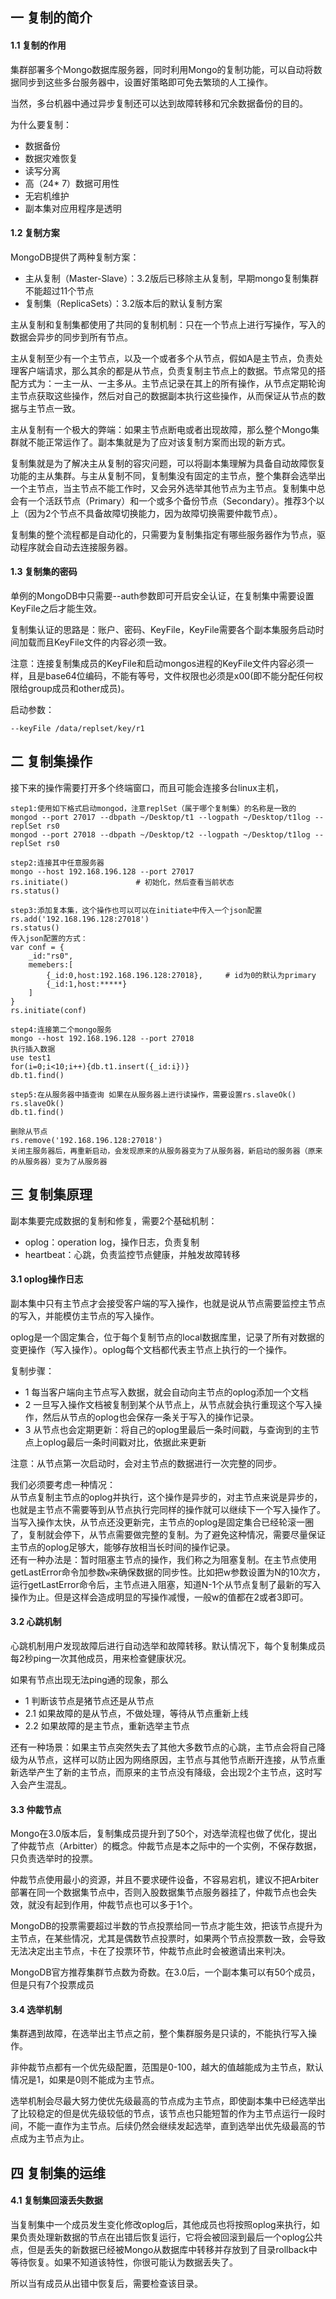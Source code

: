 ## 一 复制的简介

#### 1.1 复制的作用

集群部署多个Mongo数据库服务器，同时利用Mongo的复制功能，可以自动将数据同步到这些多台服务器中，设置好策略即可免去繁琐的人工操作。

当然，多台机器中通过异步复制还可以达到故障转移和冗余数据备份的目的。 

为什么要复制：
- 数据备份
- 数据灾难恢复
- 读写分离
- 高（24* 7）数据可用性
- 无宕机维护
- 副本集对应用程序是透明

#### 1.2 复制方案

MongoDB提供了两种复制方案：
- 主从复制（Master-Slave）：3.2版后已移除主从复制，早期mongo复制集群不能超过11个节点
- 复制集（ReplicaSets）：3.2版本后的默认复制方案

主从复制和复制集都使用了共同的复制机制：只在一个节点上进行写操作，写入的数据会异步的同步到所有节点。

主从复制至少有一个主节点，以及一个或者多个从节点，假如A是主节点，负责处理客户端请求，那么其余的都是从节点，负责复制主节点上的数据。节点常见的搭配方式为：一主一从、一主多从。主节点记录在其上的所有操作，从节点定期轮询主节点获取这些操作，然后对自己的数据副本执行这些操作，从而保证从节点的数据与主节点一致。  

主从复制有一个极大的弊端：如果主节点断电或者出现故障，那么整个Mongo集群就不能正常运作了。副本集就是为了应对该复制方案而出现的新方式。

复制集就是为了解决主从复制的容灾问题，可以将副本集理解为具备自动故障恢复功能的主从集群。与主从复制不同，复制集没有固定的主节点，整个集群会选举出一个主节点，当主节点不能工作时，又会另外选举其他节点为主节点。复制集中总会有一个活跃节点（Primary）和一个或多个备份节点（Secondary）。推荐3个以上（因为2个节点不具备故障切换能力，因为故障切换需要仲裁节点）。

复制集的整个流程都是自动化的，只需要为复制集指定有哪些服务器作为节点，驱动程序就会自动去连接服务器。

#### 1.3 复制集的密码

单例的MongoDB中只需要--auth参数即可开启安全认证，在复制集中需要设置KeyFile之后才能生效。  

复制集认证的思路是：账户、密码、KeyFile，KeyFile需要各个副本集服务启动时间加载而且KeyFile文件的内容必须一致。  

注意：连接复制集成员的KeyFile和启动mongos进程的KeyFile文件内容必须一样，且是base64位编码，不能有等号，文件权限也必须是x00(即不能分配任何权限给group成员和other成员)。  

启动参数：
```
--keyFile /data/replset/key/r1
```

## 二 复制集操作  

接下来的操作需要打开多个终端窗口，而且可能会连接多台linux主机，
```
step1:使用如下格式启动mongod，注意replSet（属于哪个复制集）的名称是一致的
mongod --port 27017 --dbpath ~/Desktop/t1 --logpath ~/Desktop/t1log --replSet rs0            
mongod --port 27018 --dbpath ~/Desktop/t2 --logpath ~/Desktop/t1log --replSet rs0

step2:连接其中任意服务器
mongo --host 192.168.196.128 --port 27017
rs.initiate()               # 初始化，然后查看当前状态
rs.status()

step3:添加复本集，这个操作也可以可以在initiate中传入一个json配置            
rs.add('192.168.196.128:27018')
rs.status()
传入json配置的方式：
var conf = {
    _id:"rs0",
    memebers:[
        {_id:0,host:192.168.196.128:27018},     # id为0的默认为primary
        {_id:1,host:*****}
    ]
}
rs.initiate(conf)

step4:连接第二个mongo服务
mongo --host 192.168.196.128 --port 27018
执行插入数据
use test1
for(i=0;i<10;i++){db.t1.insert({_id:i})}
db.t1.find()

step5:在从服务器中插查询 如果在从服务器上进行读操作，需要设置rs.slaveOk()
rs.slaveOk()
db.t1.find()

删除从节点
rs.remove('192.168.196.128:27018')
关闭主服务器后，再重新启动，会发现原来的从服务器变为了从服务器，新启动的服务器（原来的从服务器）变为了从服务器
```

## 三 复制集原理

副本集要完成数据的复制和修复，需要2个基础机制：
- oplog：operation log，操作日志，负责复制
- heartbeat：心跳，负责监控节点健康，并触发故障转移

#### 3.1 oplog操作日志

副本集中只有主节点才会接受客户端的写入操作，也就是说从节点需要监控主节点的写入，并能模仿主节点的写入操作。  

oplog是一个固定集合，位于每个复制节点的local数据库里，记录了所有对数据的变更操作（写入操作）。oplog每个文档都代表主节点上执行的一个操作。

复制步骤：
- 1 每当客户端向主节点写入数据，就会自动向主节点的oplog添加一个文档
- 2 一旦写入操作文档被复制到某个从节点上，从节点就会执行重现这个写入操作，然后从节点的oplog也会保存一条关于写入的操作记录。
- 3 从节点也会定期更新：将自己的oplog里最后一条时间戳，与查询到的主节点上oplog最后一条时间戳对比，依据此来更新

注意：从节点第一次启动时，会对主节点的数据进行一次完整的同步。  

我们必须要考虑一种情况：  
从节点复制主节点的oplog并执行，这个操作是异步的，对主节点来说是异步的，也就是主节点不需要等到从节点执行完同样的操作就可以继续下一个写入操作了。当写入操作太快，从节点还没更新完，主节点的oplog是固定集合已经轮滚一圈了，复制就会停下，从节点需要做完整的复制。为了避免这种情况，需要尽量保证主节点的oplog足够大，能够存放相当长时间的操作记录。  
还有一种办法是：暂时阻塞主节点的操作，我们称之为阻塞复制。在主节点使用getLastError命令加参数`w`来确保数据的同步性。比如把w参数设置为N的10次方，运行getLastError命令后，主节点进入阻塞，知道N-1个从节点复制了最新的写入操作为止。但是这样会造成明显的写操作减慢，一般w的值都在2或者3即可。  

#### 3.2 心跳机制

心跳机制用户发现故障后进行自动选举和故障转移。默认情况下，每个复制集成员每2秒ping一次其他成员，用来检查健康状况。  

如果有节点出现无法ping通的现象，那么
- 1 判断该节点是猪节点还是从节点
- 2.1 如果故障的是从节点，不做处理，等待从节点重新上线
- 2.2 如果故障的是主节点，重新选举主节点

还有一种场景：如果主节点突然失去了其他大多数节点的心跳，主节点会将自己降级为从节点，这样可以防止因为网络原因，主节点与其他节点断开连接，从节点重新选举产生了新的主节点，而原来的主节点没有降级，会出现2个主节点，这时写入会产生混乱。

#### 3.3 仲裁节点

Mongo在3.0版本后，复制集成员提升到了50个，对选举流程也做了优化，提出了仲裁节点（Arbitter）的概念。仲裁节点是本之际中的一个实例，不保存数据，只负责选举时的投票。

仲裁节点使用最小的资源，并且不要求硬件设备，不容易宕机，建议不把Arbiter部署在同一个数据集节点中，否则入股数据集节点服务器挂了，仲裁节点也会失效，就没有起到作用，仲裁节点也可以多于1个。

MongoDB的投票需要超过半数的节点投票给同一节点才能生效，把该节点提升为主节点，在某些情况，尤其是偶数节点投票时，如果两个节点投票数一致，会导致无法决定出主节点，卡在了投票环节，仲裁节点此时会被邀请出来判决。  

MongoDB官方推荐集群节点数为奇数。在3.0后，一个副本集可以有50个成员，但是只有7个投票成员

#### 3.4 选举机制

集群遇到故障，在选举出主节点之前，整个集群服务是只读的，不能执行写入操作。  

非仲裁节点都有一个优先级配置，范围是0-100，越大的值越能成为主节点，默认情况是1，如果是0则不能成为主节点。   

选举机制会尽最大努力使优先级最高的节点成为主节点，即使副本集中已经选举出了比较稳定的但是优先级较低的节点，该节点也只能短暂的作为主节点运行一段时间，不能一直作为主节点。后续仍然会继续发起选举，直到选举出优先级最高的节点成为主节点为止。  


## 四 复制集的运维

#### 4.1 复制集回滚丢失数据

当复制集中一个成员发生变化修改oplog后，其他成员也将按照oplog来执行，如果负责处理新数据的节点在出错后恢复运行，它将会被回滚到最后一个oplog公共点，但是丢失的新数据已经被Mongo从数据库中转移并存放到了目录rollback中等待恢复。如果不知道该特性，你很可能认为数据丢失了。  

所以当有成员从出错中恢复后，需要检查该目录。


